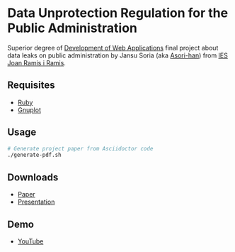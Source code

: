 # Data Unprotection Regulation for the Public Administration
Superior degree of [Development of Web Applications](https://www.boe.es/diario_boe/txt.php?id=BOE-A-2010-9269) final project about data leaks on public administration by Jansu Soria (aka [Asori-han](https://github.com/Asori-han)) from [IES Joan Ramis i Ramis](https://www.iesjoanramis.org/).

## Requisites
* [Ruby](https://www.ruby-lang.org)
* [Gnuplot](http://www.gnuplot.info/)

## Usage

```bash
# Generate project paper from Asciidoctor code
./generate-pdf.sh
```

## Downloads
* [Paper](https://asori.es/public/public-data-leaks/public-data-leaks.pdf)
* [Presentation](https://asori.es/public/public-data-leaks/public-data-leaks.ppsx)

## Demo
* [YouTube](https://www.youtube.com/watch?v=xSmxp3TpXx8)

